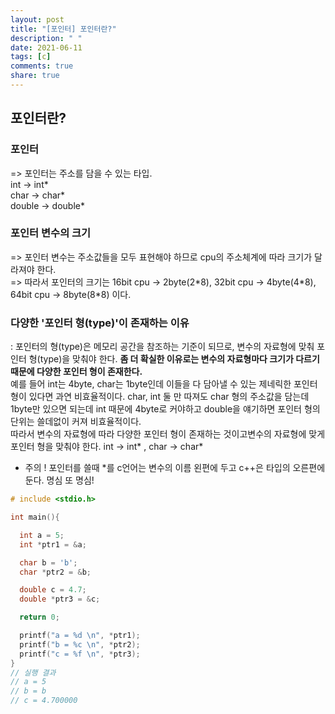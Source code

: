 ```yaml
---
layout: post
title: "[포인터] 포인터란?"
description: " "
date: 2021-06-11
tags: [c]
comments: true
share: true
---
```


## 포인터란?

### 포인터 

=> 포인터는 주소를 담을 수 있는 타입.
<br>int -> int\*
<br>char -> char\*
<br>double -> double\*


### 포인터 변수의 크기

=> 포인터 변수는 주소값들을 모두 표현해야 하므로 cpu의 주소체계에 따라 크기가 달라져야 한다. 
<br>=> 따라서 포인터의 크기는 16bit cpu -> 2byte(2\*8), 32bit cpu -> 4byte(4\*8), 64bit cpu -> 8byte(8\*8) 이다.
### 다양한 '포인터 형(type)'이 존재하는 이유

: 포인터의 형(type)은 메모리 공간을 참조하는 기준이 되므로, 변수의 자료형에 맞춰 포인터 형(type)을 맞춰야 한다. **좀 더 확실한 이유로는 변수의 자료형마다 크기가 다르기 때문에 다양한 포인터 형이 존재한다.** <br>예를 들어 int는 4byte, char는 1byte인데 이들을 다 담아낼 수 있는 제네릭한 포인터 형이 있다면 과연 비효율적이다. char, int 둘 만 따져도 char 형의 주소값을 담는데 1byte만 있으면 되는데 int 때문에 4byte로 커야하고 double을 얘기하면 포인터 형의 단위는 쓸데없이 커져 비효율적이다. 
<br>따라서 변수의 자료형에 따라 다양한 포인터 형이 존재하는 것이고변수의 자료형에 맞게 포인터 형을 맞춰야 한다. int -> int\* , char -> char\*


* 주의 ! 포인터를 쓸때 \*를 c언어는 변수의 이름 왼편에 두고 c++은 타입의 오른편에 둔다. 명심 또 명심!
```c
# include <stdio.h>

int main(){

  int a = 5; 
  int *ptr1 = &a;

  char b = 'b';
  char *ptr2 = &b;

  double c = 4.7;
  double *ptr3 = &c;

  return 0;

  printf("a = %d \n", *ptr1);
  printf("b = %c \n", *ptr2);
  printf("c = %f \n", *ptr3);
}
// 실행 결과
// a = 5 
// b = b 
// c = 4.700000
```
